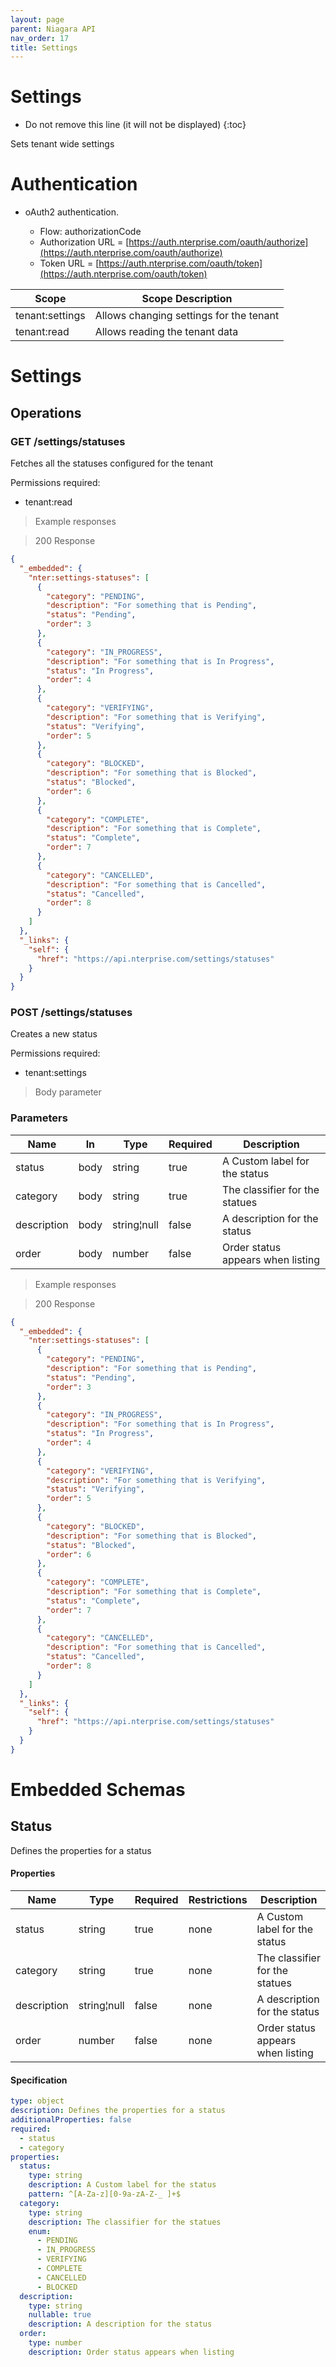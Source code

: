 ```yaml
---
layout: page
parent: Niagara API
nav_order: 17
title: Settings
---
```

<!-- Generator: Widdershins v4.0.1 -->

<h1 id="settings">Settings</h1>

* Do not remove this line (it will not be displayed)
{:toc}

Sets tenant wide settings

# Authentication

- oAuth2 authentication. 

    - Flow: authorizationCode
    - Authorization URL = [https://auth.nterprise.com/oauth/authorize](https://auth.nterprise.com/oauth/authorize)
    - Token URL = [https://auth.nterprise.com/oauth/token](https://auth.nterprise.com/oauth/token)

|Scope|Scope Description|
|---|---|
|tenant:settings|Allows changing settings for the tenant|
|tenant:read|Allows reading the tenant data|

<h1 id="settings-settings">Settings</h1>

## Operations

### GET /settings/statuses

<a id="opIdfetchAllStatuses"></a>

Fetches all the statuses configured for the tenant

<aside class="warning">
Permissions required:<br>
<ul><li>tenant:read</li></ul>
</aside>

> Example responses

> 200 Response

```json
{
  "_embedded": {
    "nter:settings-statuses": [
      {
        "category": "PENDING",
        "description": "For something that is Pending",
        "status": "Pending",
        "order": 3
      },
      {
        "category": "IN_PROGRESS",
        "description": "For something that is In Progress",
        "status": "In Progress",
        "order": 4
      },
      {
        "category": "VERIFYING",
        "description": "For something that is Verifying",
        "status": "Verifying",
        "order": 5
      },
      {
        "category": "BLOCKED",
        "description": "For something that is Blocked",
        "status": "Blocked",
        "order": 6
      },
      {
        "category": "COMPLETE",
        "description": "For something that is Complete",
        "status": "Complete",
        "order": 7
      },
      {
        "category": "CANCELLED",
        "description": "For something that is Cancelled",
        "status": "Cancelled",
        "order": 8
      }
    ]
  },
  "_links": {
    "self": {
      "href": "https://api.nterprise.com/settings/statuses"
    }
  }
}
```

### POST /settings/statuses

<a id="opIdcreateStatus"></a>

Creates a new status

<aside class="warning">
Permissions required:<br>
<ul><li>tenant:settings</li></ul>
</aside>

> Body parameter

<h3 id="createstatus-parameters">Parameters</h3>

|Name|In|Type|Required|Description|
|---|---|---|---|---|
|status|body|string|true|A Custom label for the status|
|category|body|string|true|The classifier for the statues|
|description|body|string¦null|false|A description for the status|
|order|body|number|false|Order status appears when listing|

> Example responses

> 200 Response

```json
{
  "_embedded": {
    "nter:settings-statuses": [
      {
        "category": "PENDING",
        "description": "For something that is Pending",
        "status": "Pending",
        "order": 3
      },
      {
        "category": "IN_PROGRESS",
        "description": "For something that is In Progress",
        "status": "In Progress",
        "order": 4
      },
      {
        "category": "VERIFYING",
        "description": "For something that is Verifying",
        "status": "Verifying",
        "order": 5
      },
      {
        "category": "BLOCKED",
        "description": "For something that is Blocked",
        "status": "Blocked",
        "order": 6
      },
      {
        "category": "COMPLETE",
        "description": "For something that is Complete",
        "status": "Complete",
        "order": 7
      },
      {
        "category": "CANCELLED",
        "description": "For something that is Cancelled",
        "status": "Cancelled",
        "order": 8
      }
    ]
  },
  "_links": {
    "self": {
      "href": "https://api.nterprise.com/settings/statuses"
    }
  }
}
```

# Embedded Schemas

## Status
<!-- backwards compatibility -->
<a id="schemastatus"></a>
<a id="schema_Status"></a>
<a id="tocSstatus"></a>
<a id="tocsstatus"></a>

Defines the properties for a status

#### Properties

|Name|Type|Required|Restrictions|Description|
|---|---|---|---|---|
|status|string|true|none|A Custom label for the status|
|category|string|true|none|The classifier for the statues|
|description|string¦null|false|none|A description for the status|
|order|number|false|none|Order status appears when listing|

#### Specification

```yaml
type: object
description: Defines the properties for a status
additionalProperties: false
required:
  - status
  - category
properties:
  status:
    type: string
    description: A Custom label for the status
    pattern: ^[A-Za-z][0-9a-zA-Z-_ ]+$
  category:
    type: string
    description: The classifier for the statues
    enum:
      - PENDING
      - IN_PROGRESS
      - VERIFYING
      - COMPLETE
      - CANCELLED
      - BLOCKED
  description:
    type: string
    nullable: true
    description: A description for the status
  order:
    type: number
    description: Order status appears when listing

```

